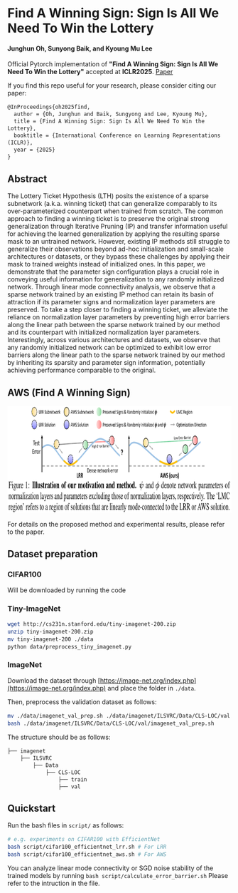 # Find A Winning Sign: Sign Is All We Need To Win the Lottery
#### Junghun Oh, Sunyong Baik, and Kyoung Mu Lee

Official Pytorch implementation of **"Find A Winning Sign: Sign Is All We Need To Win the Lottery"** accepted at **ICLR2025**.
[Paper](https://arxiv.org/abs/2504.05357)

If you find this repo useful for your research, please consider citing our paper:
```
@InProceedings{oh2025find,
  author = {Oh, Junghun and Baik, Sungyong and Lee, Kyoung Mu},
  title = {Find A Winning Sign: Sign Is All We Need To Win the Lottery},
  booktitle = {International Conference on Learning Representations (ICLR)},
  year = {2025}
}
```

## Abstract
The Lottery Ticket Hypothesis (LTH) posits the existence of a sparse subnetwork (a.k.a. winning ticket) that can generalize comparably to its over-parameterized counterpart when trained from scratch. The common approach to finding a winning ticket is to preserve the original strong generalization through Iterative Pruning (IP) and transfer information useful for achieving the learned generalization by applying the resulting sparse mask to an untrained network. However, existing IP methods still struggle to generalize their observations beyond ad-hoc initialization and small-scale architectures or datasets, or they bypass these challenges by applying their mask to trained weights instead of initialized ones. In this paper, we demonstrate that the parameter sign configuration plays a crucial role in conveying useful information for generalization to any randomly initialized network. Through linear mode connectivity analysis, we observe that a sparse network trained by an existing IP method can retain its basin of attraction if its parameter signs and normalization layer parameters are preserved. To take a step closer to finding a winning ticket, we alleviate the reliance on normalization layer parameters by preventing high error barriers along the linear path between the sparse network trained by our method and its counterpart with initialized normalization layer parameters. Interestingly, across various architectures and datasets, we observe that any randomly initialized network can be optimized to exhibit low error barriers along the linear path to the sparse network trained by our method by inheriting its sparsity and parameter sign information, potentially achieving performance comparable to the original.

## AWS (Find **A** **W**inning **S**ign)

<img src='./images/Figure1.png' width='1200' height='240'>

For details on the proposed method and experimental results, please refer to the paper.

## Dataset preparation
### CIFAR100
Will be downloaded by running the code
### Tiny-ImageNet
```bash
wget http://cs231n.stanford.edu/tiny-imagenet-200.zip
unzip tiny-imagenet-200.zip
mv tiny-imagenet-200 ./data
python data/preprocess_tiny_imagenet.py
```
### ImageNet
Download the dataset through [https://image-net.org/index.php](https://image-net.org/index.php) and place the folder in ```./data```.

Then, preprocess the validation dataset as follows:
```bash
mv ./data/imagenet_val_prep.sh ./data/imagenet/ILSVRC/Data/CLS-LOC/val
bash ./data/imagenet/ILSVRC/Data/CLS-LOC/val/imagenet_val_prep.sh
```

The structure should be as follows:
```
├── imagenet
    ├── ILSVRC
        ├── Data
            ├── CLS-LOC
                ├── train
                ├── val
```


## Quickstart
Run the bash files in ```script/``` as follows:
```bash
# e.g. experiments on CIFAR100 with EfficientNet
bash script/cifar100_efficientnet_lrr.sh # For LRR
bash script/cifar100_efficientnet_aws.sh # For AWS
```

You can analyze linear mode connectivity or SGD noise stability of the trained models by running  ```bash script/calculate_error_barrier.sh```
Please refer to the intruction in the file.
